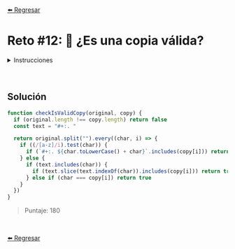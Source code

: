 [⬅️ Regresar](https://github.com/cosmoart/adventJS)

# Reto #12: 📸 ¿Es una copia válida?

<details>
  <summary>Instrucciones</summary>

</br>

En el Polo Norte todavía usan fotocopiadoras de papel. Los elfos las usan para copiar las cartas que los niños envían a Santa y así poder enviarlas a todos los departamentos de regalos.

Sin embargo ya son muy viejas y no funcionan muy bien. Cada vez que hacen una copia, la calidad de la copia disminuye ligeramente, un fenómeno conocido como pérdida generacional.

Necesitas detectar si una carta es una copia de otra. Las cartas son muy largas y no puedes leerlas, pero puedes compararlas con un algoritmo.

Existe una gran probabilidad de que un caracter se degrade en cada copia (¡no pasa siempre!). Y al ocurrir, la regla que sigue es:

- Los caracteres de la A a la Z se degradan de mayúsculas a minúsculas (A-Z ⇒ a-z)
- Las letras se degradan en una serie de caracteres en este orden: a-z ⇒ # ⇒ + ⇒ : ⇒ . ⇒
- Una vez degradadas las letras en los símbolos, se pueden continuar degradando.
- Ten en cuenta que el último es un espacio en blanco, no un caracter vacío.
- Los caracteres que no son letras (como los dígitos) no se degradan.
- Sabiendo esto y recibiendo dos cartas. La supuesta original y la copia. Debes determinar si la copia es una copia de la otra.

```js
checkIsValidCopy(
  'Santa Claus is coming',
  'sa#ta Cl#us i+ comin#'
) // true
checkIsValidCopy(
  's#nta Cla#s is coming',
  'p#nt: cla#s #s c+min#'
) // false (por la p inicial)
checkIsValidCopy('Santa Claus', 's#+:. c:. s') // true
checkIsValidCopy('Santa Claus', 's#+:.#c:. s') // false (hay un # donde no debería)
```

Para entender cómo funcionan las fotocopiadoras y su degradación, mira este ejemplo:

```
original:  'Santa Claus'
1ª copia:  'santa cla#s'
2ª copia:  'sa#t# cl#+s'
3ª copia:  'sa+## c#+:s'
4ª copia:  's#++. c+:.s'
5ª copia:  's#+:. c:. s'
```

Por lo tanto s#+:. c+:++ es una copia válida de Santa Claus. Y, como ves, la degradación de las letras no se produce en un orden específico, es aleatorio.

Basado en el desafío de CodeWars Photocopy decay

</details>

<br/>
<br/>

## Solución

```js
function checkIsValidCopy(original, copy) {
  if (original.length !== copy.length) return false
  const text = "#+:. "

  return original.split("").every((char, i) => {
    if ((/[a-z]/i).test(char)) {
      if (`#+:. ${char.toLowerCase() + char}`.includes(copy[i])) return true
    } else {
      if (text.includes(char)) {
        if (text.slice(text.indexOf(char)).includes(copy[i])) return true
      } else if (char === copy[i]) return true
    }
  })
}
```

> Puntaje: 180

<br/>

[⬅️ Regresar](https://github.com/cosmoart/adventJS)